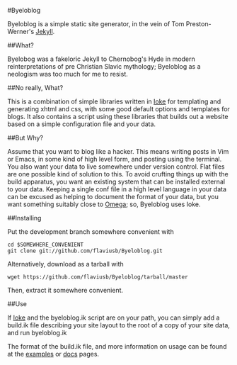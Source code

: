#Byeloblog

Byeloblog is a simple static site generator, in the vein of Tom Preston-Werner's [Jekyll](https://github.com/mojombo/jekyll).

##What?

Byelobog was a fakeloric Jekyll to Chernobog's Hyde in modern reinterpretations of pre Christian Slavic mythology; Byeloblog as a neologism was too much for me to resist.

##No really, What?

This is a combination of simple libraries written in [Ioke](http://ioke.org) for templating and generating xhtml and css, with some good default options and templates for blogs. It also contains a script using these libraries that builds out a website based on a simple configuration file and your data.

##But Why?

Assume that you want to blog like a hacker.  This means writing posts in Vim or Emacs, in some kind of high level form, and posting using the terminal.  You also want your data to live somewhere under version control.  Flat files are one possible kind of solution to this. To avoid crufting things up with the build apparatus, you want an existing system that can be installed external to your data. Keeping a single conf file in a high level language in your data can be excused as helping to document the format of your data, but you want something suitably close to [Omega](http://flaviusb.net/2011/01/08/%CE%A9.html); so, Byeloblog uses Ioke.

##Installing

Put the development branch somewhere convenient with

    cd $SOMEWHERE_CONVENIENT
    git clone git://github.com/flaviusb/Byeloblog.git

Alternatively, download as a tarball with

    wget https://github.com/flaviusb/Byeloblog/tarball/master

Then, extract it somewhere convenient.

##Use

If [Ioke](http://ioke.org) and the byeloblog.ik script are on your path, you can simply add a build.ik file describing your site layout to the root of a copy of your site data, and run
    byeloblog.ik

The format of the build.ik file, and more information on usage can be found at the [examples](http://byeloblog.net/examples "Examples") or [docs](http://byeloblog.net/documentation "Documentation") pages.
